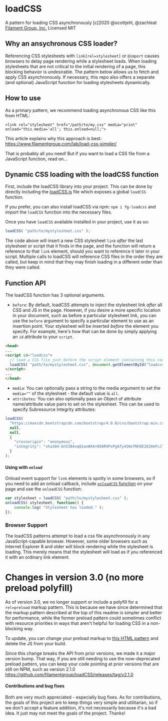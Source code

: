 # loadCSS

A pattern for loading CSS asynchronously
[c]2020 @scottjehl, @zachleat [Filament Group, Inc.](https://www.filamentgroup.com/)
Licensed MIT

## Why an ansychronous CSS loader?

Referencing CSS stylesheets with `link[rel=stylesheet]` or `@import` causes browsers to delay page rendering while a stylesheet loads. When loading stylesheets that are not critical to the initial rendering of a page, this blocking behavior is undesirable. The pattern below allows us to fetch and apply CSS asynchronously. If necessary, this repo also offers a separate (and optional) JavaScript function for loading stylesheets dynamically.


## How to use

As a primary pattern, we recommend loading asynchronous CSS like this from HTML:

`<link rel="stylesheet" href="/path/to/my.css" media="print" onload="this.media='all'; this.onload=null;">`

This article explains why this approach is best: https://www.filamentgroup.com/lab/load-css-simpler/

That is probably all you need! But if you want to load a CSS file from a JavaScript function, read on...

## Dynamic CSS loading with the loadCSS function

First, include the loadCSS library into your project.  This can be done by directly including the [loadCSS.js](https://github.com/filamentgroup/loadCSS/blob/master/src/loadCSS.js) file which exposes a global `loadCSS` function.

If you prefer, you can also install loadCSS via npm: `npm i fg-loadcss` and import the `loadCSS` function into the necessary files.

Once you have `loadCSS` available installed in your project, use it as so:

``` javascript
loadCSS( "path/to/mystylesheet.css" );
```

The code above will insert a new CSS stylesheet `link` *after* the last stylesheet or script that it finds in the page, and the function will return a reference to that `link` element, should you want to reference it later in your script. Multiple calls to loadCSS will reference CSS files in the order they are called, but keep in mind that they may finish loading in a different order than they were called.

## Function API

The loadCSS function has 3 optional arguments.

- `before`: By default, loadCSS attempts to inject the stylesheet link *after* all CSS and JS in the page. However, if you desire a more specific location in your document, such as before a particular stylesheet link, you can use the `before` argument to specify a particular element to use as an insertion point. Your stylesheet will be inserted *before* the element you specify. For example, here's how that can be done by simply applying an `id` attribute to your `script`.
```html
<head>
...
<script id="loadcss">
  // load a CSS file just before the script element containing this code
  loadCSS( "path/to/mystylesheet.css", document.getElementById("loadcss") );
</script>
...
</head>
```

- `media`: You can optionally pass a string to the media argument to set the `media=""` of the stylesheet - the default value is `all`.
- `attributes`: You can also optionally pass an Object of attribute name/attribute value pairs to set on the stylesheet. This can be used to specify Subresource Integrity attributes:
```javascript
loadCSS( 
  "https://maxcdn.bootstrapcdn.com/bootstrap/4.0.0/css/bootstrap.min.css",
  null,
  null,
  {
    "crossorigin": "anonymous",
    "integrity": "sha384-Gn5384xqQ1aoWXA+058RXPxPg6fy4IWvTNh0E263XmFcJlSAwiGgFAW/dAiS6JXm"
  }
);
```

#### Using with `onload`

Onload event support for `link` elements is spotty in some browsers, so if you need to add an onload callback, include [`onloadCSS` function](https://github.com/filamentgroup/loadCSS/blob/master/src/onloadCSS.js) on your page and use the `onloadCSS` function:

```javascript
var stylesheet = loadCSS( "path/to/mystylesheet.css" );
onloadCSS( stylesheet, function() {
	console.log( "Stylesheet has loaded." );
});
```

### Browser Support

The loadCSS patterns attempt to load a css file asynchronously in any JavaScript-capable browser. However, some older browsers such as Internet Explorer 8 and older will block rendering while the stylesheet is loading. This merely means that the stylesheet will load as if you referenced it with an ordinary link element.


# Changes in version 3.0 (no more preload polyfill)

As of version 3.0, we no longer support or include a polyfill for a `rel=preload` markup pattern. This is because we have since determined that the markup pattern described at the top of this readme is simpler and better for performance, while the former preload pattern could sometimes conflict with resource priorities in ways that aren't helpful for loading CSS in a non-blocking way.

To update, you can change your preload markup to [this HTML pattern](https://github.com/filamentgroup/loadCSS/blob/master/README.md#how-to-use) and delete the JS from your build.

Since this change breaks the API from prior versions, we made it a major version bump. That way, if you are still needing to use the now-deprecated preload pattern, you can keep your code pointing at prior versions that are still on NPM, such as version 2.1.0 https://github.com/filamentgroup/loadCSS/releases/tag/v2.1.0


#### Contributions and bug fixes

Both are very much appreciated - especially bug fixes. As for contributions, the goals of this project are to keep things very simple and utilitarian, so if we don't accept a feature addition, it's not necessarily because it's a bad idea. It just may not meet the goals of the project. Thanks!
